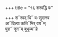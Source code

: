 +++
title = "१६ शश्वद्धि वः"

+++
श᳓श्वद् धि᳓ वः सुदानव  
आ᳓दित्या ऊति᳓भिर् वय᳓म्  
पुरा᳓ नून᳓म् बुभुज्म᳓हे